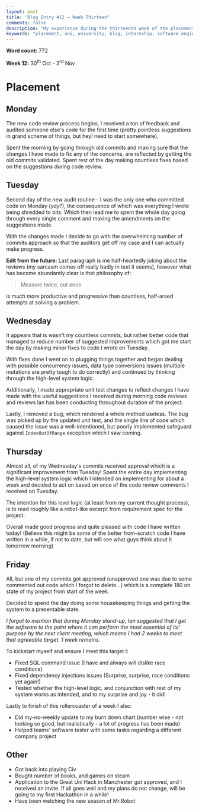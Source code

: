 ```yaml
---
layout: post
title: "Blog Entry #12 – Week Thirteen"
comments: false
description: "My experience during the thirteenth week of the placement"
keywords: "placement, uni, university, blog, internship, software engineering, software development, week thirteen, phabricator, software development life cycle, c#, sql, subversion, svn, code review, debugging"
---
```


**Word count:** 772

**Week 12:** 30<sup>th</sup> Oct - 3<sup>rd</sup> Nov

# Placement
## Monday
The new code review process begins, I received a ton of feedback and audited someone else's code for the first time (pretty pointless suggestions in grand scheme of things, but hey! need to start somewhere).

Spent the morning by going through old commits and making sure that the changes I have made to fix any of the concerns, are reflected by getting the old commits validated. Spent rest of the day making countless fixes based on the suggestions during code review.

## Tuesday
Second day of the new audit routine - I was the only one who committed code on Monday (*yay*?), the consequence of which was everything I wrote being shredded to bits. Which then lead me to spent the whole day going through every single comment and making the amendments on the suggestions made.

With the changes made I decide to go with the overwhelming number of commits approach so that the auditors get off my case and I can actually make progress.

**Edit from the future:** Last paragraph is me half-heartedly joking about the reviews (my sarcasm comes off really badly in text it seems), however what has become abundantly clear is that philosophy of:

> Measure twice, cut once

is much more productive and progressive than countless, half-arsed attempts at solving a problem.

## Wednesday
It appears that is wasn't my countless commits, but rather better code that managed to reduce number of suggested improvements which got me start the day by making minor fixes to code I wrote on Tuesday.

With fixes done I went on to plugging things together and began dealing with possible concurrency issues, data type conversions issues (multiple mutations are pretty tough to do correctly) and continued by thinking through the high-level system logic.

Additionally, I made appropriate unit test changes to reflect changes I have made with the useful suggestions I received during morning code reviews and reviews Ian has been conducting throughout duration of the project.

Lastly, I removed a bug, which rendered a whole method useless. The bug was picked up by the updated unit test, and the single line of code which caused the issue was a well-intentioned, but poorly implemented safeguard against `IndexOutOfRange` exception which I saw coming.

## Thursday
Almost all, of my Wednesday's commits received approval which is a significant improvement from Tuesday! Spent the entire day implementing the high-level system logic which I intended on implementing for about a week and decided to act on based on once of the code review comments I received on Tuesday.

The intention for this level logic (at least from my current thought process), is to read roughly like a robot-like excerpt from requirement spec for the project.

Overall made good progress and quite pleased with code I have written today! (Believe this might be some of the better from-scratch code I have written in a while, if not to date, but will see what guys think about it tomorrow morning)

## Friday
All, but one of my commits got approved (unapproved one was due to some commented out code which I forgot to delete...) which is a complete 180 on state of my project from start of the week.

Decided to spend the day doing some housekeeping things and getting the system to a presentable state. 

*I forgot to mention that during Monday stand-up, Ian suggested that I get the software to the point where it can perform the most essential of its' purpose by the next client meeting, which means I had 2 weeks to meet that agreeable target. 1 week remains.*

To kickstart myself and ensure I meet this target I:

- Fixed SQL command issue (I have and always will dislike race conditions)
- Fixed dependency injections issues (Surprise, surprise, race conditions yet again!)
- Tested whether the high-level logic, and conjunction with rest of my system works as intended, and to my surprise and joy - it did!

Lastly to finish of this rollercoaster of a week I also:

- Did my-no-weekly update to my burn down chart (number wise - not looking so good, but realistically - a lot of progress has been made)
- Helped teams' software tester with some tasks regarding a different company project

## Other
- Got back into playing Civ
- Bought number of books, and games on steam
- Application to the Great Uni Hack in Manchester got approved, and I received an invite. If all goes well and my plans do not change, will be going to my first Hackathon in a while!
- Have been watching the new season of Mr.Robot
